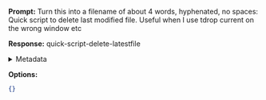 **Prompt:**
Turn this into a filename of about 4 words, hyphenated, no spaces: Quick script to delete last modified file. Useful when I use tdrop current on the wrong window etc

**Response:**
quick-script-delete-latestfile

<details><summary>Metadata</summary>

- Duration: 634 ms
- Datetime: 2023-07-14T19:12:02.817172
- Model: gpt-3.5-turbo-0613

</details>

**Options:**
```json
{}
```

